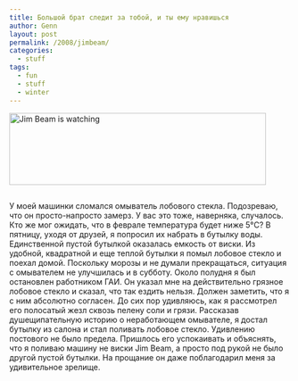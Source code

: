 ```yaml
---
title: Большой брат следит за тобой, и ты ему нравишься
author: Genn
layout: post
permalink: /2008/jimbeam/
categories:
  - stuff
tags:
  - fun
  - stuff
  - winter
---
```

<img src='http://mega.genn.org/=^_^=/uploads/2008/02/jimbeam.png' alt='Jim Beam is watching' style="padding-bottom: 15px;" width="460" height="129" />

У моей машинки сломался омыватель лобового стекла. Подозреваю, что он просто-напросто замерз. У вас это тоже, наверняка, случалось. Кто же мог ожидать, что в феврале температура будет ниже 5°C? В пятницу, уходя от друзей, я попросил их набрать в бутылку воды. Единственной пустой бутылкой оказалась емкость от виски. Из удобной, квадратной и еще теплой бутылки я помыл лобовое стекло и поехал домой. Поскольку морозы и не думали прекращаться, ситуация с омывателем не улучшилась и в субботу. Около полудня я был остановлен работником ГАИ. Он указал мне на действительно грязное лобовое стекло и сказал, что так ездить нельзя. Должен заметить, что я с ним абсолютно согласен. До сих пор удивляюсь, как я рассмотрел его полосатый жезл сквозь пелену соли и грязи. Рассказав душещипательную историю о неработающем омывателе, я достал бутылку из салона и стал поливать лобовое стекло. Удивлению постового не было предела. Пришлось его успокаивать и объяснять, что я поливаю машину не виски Jim Beam, а просто под рукой не было другой пустой бутылки. На прощание он даже поблагодарил меня за удивительное зрелище.